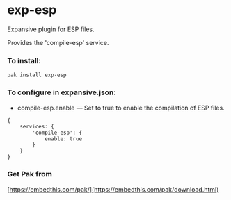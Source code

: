 exp-esp
===

Expansive plugin for ESP files.

Provides the 'compile-esp' service.

### To install:

    pak install exp-esp

### To configure in expansive.json:

* compile-esp.enable &mdash; Set to true to enable the compilation of ESP files.

```
{
    services: {
        'compile-esp': {
            enable: true
        }
    }
}
```

### Get Pak from

[https://embedthis.com/pak/](https://embedthis.com/pak/download.html)
